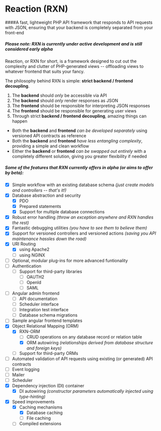 # Reaction (RXN)

####A fast, lightweight PHP API framework that responds to API requests with JSON, ensuring that your backend is completely separated from your front-end

##### Please note: RXN is currently under active development and is still considered *early* alpha

Reaction, or RXN for short, is a framework designed to cut out the complexity and clutter of PHP-generated views -- offloading views to whatever frontend that suits your fancy.

The philosophy behind RXN is simple: **strict backend / frontend decoupling**.

1. The **backend** should *only* be accessible via API
2. The **backend** should *only* render responses as JSON
3. The **frontend** should be responsible for interpreting JSON responses
4. The **frontend** should be responsible for generating user views
5. Through strict **backend / frontend decoupling**, amazing things can happen
  *  Both the **backend** and **frontend** *can be developed separately* using versioned API contracts as reference
  *  Both the **backend** and **frontend** *have less entangling complexity*, providing a simple and clean workflow
  *  Either the **backend** or **frontend** *can be swapped out entirely* with a completely different solution, giving you greater flexibility if needed

##### Some of the features that RXN currently offers in alpha (or aims to offer by beta):
- [X] Simple workflow with an existing database schema *(just create models and controllers -- that's it!)*
- [X] Database abstraction and security
   - [X] PDO
   - [X] Prepared statements
   - [X] Support for multiple database connections
- [X] Robust error handling *(throw an exception anywhere and RXN handles the rest)*
- [X] Fantastic debugging utilities *(you have to see them to believe them)*
- [X] Support for versioned controllers and versioned actions *(saving you API maintenance hassles down the road)*
- [X] URI Routing
   - [X] using Apache2
   - [ ] using NGINX
- [ ] Optional, modular plug-ins for more advanced funtionality
- [ ] Authentication  
   - [ ] Support for third-party libraries
     - [ ] OAUTH2
     - [ ] OpenId
     - [ ] SAML 
- [ ] Angular admin frontend
  - [ ] API documentation
  - [ ] Scheduler interface
  - [ ] Integration test interface
  - [ ] Database schema migrations
- [ ] Sample angular frontend templates 
- [X] Object Relational Mapping (ORM)
   - [X] RXN-ORM
      - [ ] CRUD operations on any database record or relation table
      - [X] ORM autowiring *(relationships derived from database structure and foreign keys)*
   - [ ] Support for third-party ORMs 
- [ ] Automated validation of API requests using existing (or generated) API contracts
- [ ] Event logging
- [ ] Mailer
- [ ] Scheduler
- [X] Dependency injection (DI) container
   - [X] DI autowiring *(constructor parameters automatically injected using type-hinting)*
- [X] Speed improvements
   - [X] Caching mechanisms
       - [X] Database caching
       - [ ] File caching
   - [ ] Compiled extensions
